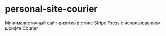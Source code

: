# personal-site-courier
Минималистичный сайт-визитка в стиле Stripe Press с использованием шрифта Courier
